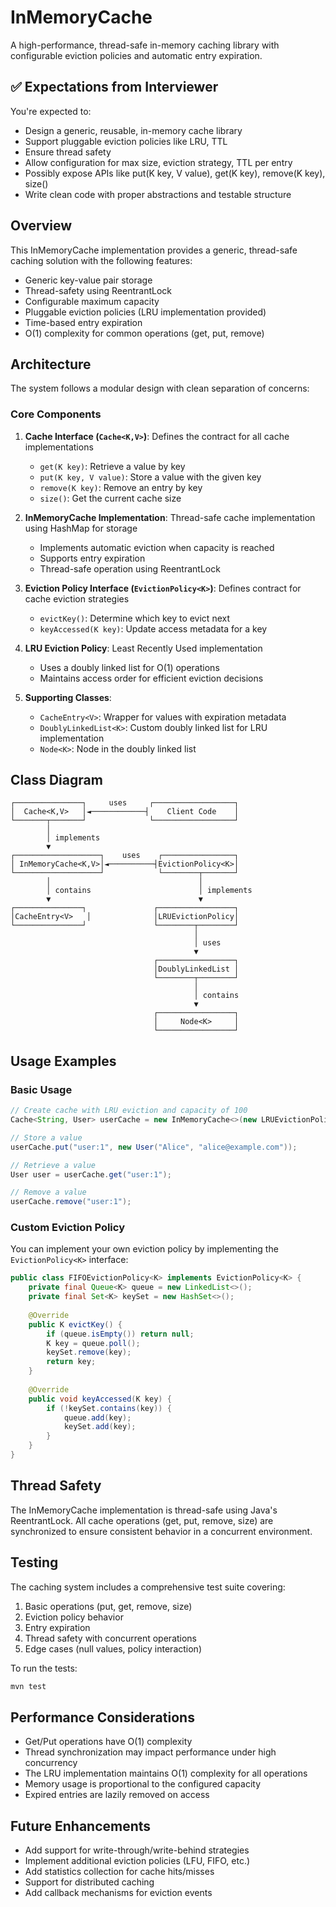 # InMemoryCache

A high-performance, thread-safe in-memory caching library with configurable eviction policies and automatic entry expiration.

## ✅ Expectations from Interviewer

You're expected to:

- Design a generic, reusable, in-memory cache library
- Support pluggable eviction policies like LRU, TTL
- Ensure thread safety
- Allow configuration for max size, eviction strategy, TTL per entry
- Possibly expose APIs like put(K key, V value), get(K key), remove(K key), size()
- Write clean code with proper abstractions and testable structure

## Overview

This InMemoryCache implementation provides a generic, thread-safe caching solution with the following features:

- Generic key-value pair storage
- Thread-safety using ReentrantLock
- Configurable maximum capacity
- Pluggable eviction policies (LRU implementation provided)
- Time-based entry expiration
- O(1) complexity for common operations (get, put, remove)

## Architecture

The system follows a modular design with clean separation of concerns:

### Core Components

1. **Cache Interface (`Cache<K,V>`)**: Defines the contract for all cache implementations
   - `get(K key)`: Retrieve a value by key
   - `put(K key, V value)`: Store a value with the given key
   - `remove(K key)`: Remove an entry by key
   - `size()`: Get the current cache size

2. **InMemoryCache Implementation**: Thread-safe cache implementation using HashMap for storage
   - Implements automatic eviction when capacity is reached
   - Supports entry expiration
   - Thread-safe operation using ReentrantLock

3. **Eviction Policy Interface (`EvictionPolicy<K>`)**: Defines contract for cache eviction strategies
   - `evictKey()`: Determine which key to evict next
   - `keyAccessed(K key)`: Update access metadata for a key

4. **LRU Eviction Policy**: Least Recently Used implementation
   - Uses a doubly linked list for O(1) operations
   - Maintains access order for efficient eviction decisions

5. **Supporting Classes**:
   - `CacheEntry<V>`: Wrapper for values with expiration metadata
   - `DoublyLinkedList<K>`: Custom doubly linked list for LRU implementation
   - `Node<K>`: Node in the doubly linked list

## Class Diagram

```
┌───────────────┐     uses     ┌──────────────────┐
│  Cache<K,V>   │◄────────────┤    Client Code    │
└───────┬───────┘              └──────────────────┘
        │
        │ implements
        ▼
┌───────────────────┐    uses    ┌────────────────┐
│ InMemoryCache<K,V>│◄──────────┤EvictionPolicy<K>│
└───────────────────┘            └────────┬───────┘
        │                                 │
        │ contains                        │ implements
        ▼                                 ▼
┌───────────────┐               ┌─────────────────┐
│CacheEntry<V>   │              │LRUEvictionPolicy│
└───────────────┘               └────────┬────────┘
                                         │
                                         │ uses
                                         ▼
                                ┌─────────────────┐
                                │DoublyLinkedList │
                                └────────┬────────┘
                                         │
                                         │ contains
                                         ▼
                                ┌─────────────────┐
                                │     Node<K>     │
                                └─────────────────┘
```

## Usage Examples

### Basic Usage

```java
// Create cache with LRU eviction and capacity of 100
Cache<String, User> userCache = new InMemoryCache<>(new LRUEvictionPolicy<>(), 100);

// Store a value
userCache.put("user:1", new User("Alice", "alice@example.com"));

// Retrieve a value
User user = userCache.get("user:1");

// Remove a value
userCache.remove("user:1");
```

### Custom Eviction Policy

You can implement your own eviction policy by implementing the `EvictionPolicy<K>` interface:

```java
public class FIFOEvictionPolicy<K> implements EvictionPolicy<K> {
    private final Queue<K> queue = new LinkedList<>();
    private final Set<K> keySet = new HashSet<>();
    
    @Override
    public K evictKey() {
        if (queue.isEmpty()) return null;
        K key = queue.poll();
        keySet.remove(key);
        return key;
    }
    
    @Override
    public void keyAccessed(K key) {
        if (!keySet.contains(key)) {
            queue.add(key);
            keySet.add(key);
        }
    }
}
```

## Thread Safety

The InMemoryCache implementation is thread-safe using Java's ReentrantLock. All cache operations (get, put, remove, size) are synchronized to ensure consistent behavior in a concurrent environment.

## Testing

The caching system includes a comprehensive test suite covering:

1. Basic operations (put, get, remove, size)
2. Eviction policy behavior
3. Entry expiration
4. Thread safety with concurrent operations
5. Edge cases (null values, policy interaction)

To run the tests:

```bash
mvn test
```

## Performance Considerations

- Get/Put operations have O(1) complexity
- Thread synchronization may impact performance under high concurrency
- The LRU implementation maintains O(1) complexity for all operations
- Memory usage is proportional to the configured capacity
- Expired entries are lazily removed on access

## Future Enhancements

- Add support for write-through/write-behind strategies
- Implement additional eviction policies (LFU, FIFO, etc.)
- Add statistics collection for cache hits/misses
- Support for distributed caching
- Add callback mechanisms for eviction events
